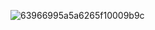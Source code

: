 ![63966995a5a6265f10009b9c](https://user-images.githubusercontent.com/81763214/206935738-1b4f5918-094b-4dfe-aedf-4bd76bf85cb6.jpg)
